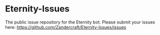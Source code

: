 # Eternity-Issues
The public issue repository for the Eternity bot.
Please submit your issues here: https://github.com/Zandercraft/Eternity-Issues/issues
